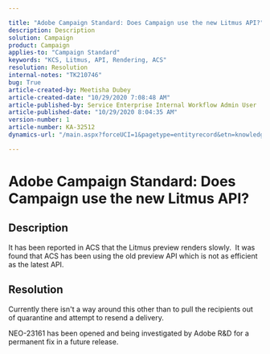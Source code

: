 ```yaml
---

title: "Adobe Campaign Standard: Does Campaign use the new Litmus API?"  
description: Description  
solution: Campaign  
product: Campaign  
applies-to: "Campaign Standard"  
keywords: "KCS, Litmus, API, Rendering, ACS"  
resolution: Resolution  
internal-notes: "TK210746"  
bug: True  
article-created-by: Meetisha Dubey  
article-created-date: "10/29/2020 7:08:48 AM"  
article-published-by: Service Enterprise Internal Workflow Admin User  
article-published-date: "10/29/2020 8:04:35 AM"  
version-number: 1  
article-number: KA-32512  
dynamics-url: "/main.aspx?forceUCI=1&pagetype=entityrecord&etn=knowledgearticle&id=ae6e2e7d-b519-eb11-a812-0022480698e2"

---
```


# Adobe Campaign Standard: Does Campaign use the new Litmus API?

## Description

It has been reported in ACS that the Litmus preview renders slowly.  It was found that ACS has been using the old preview API which is not as efficient as the latest API.

## Resolution

Currently there isn't a way around this other than to pull the recipients out of quarantine and attempt to resend a delivery.

NEO-23161 has been opened and being investigated by Adobe R&D for a permanent fix in a future release.
